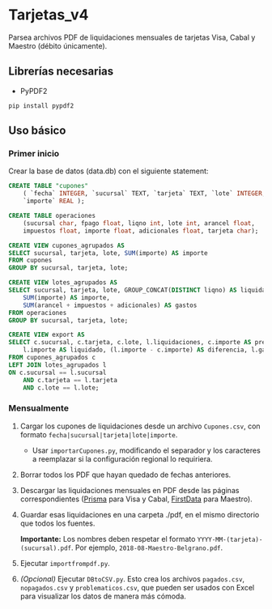 # Tarjetas_v4
Parsea archivos PDF de liquidaciones mensuales de tarjetas Visa, Cabal y Maestro (débito únicamente).

## Librerías necesarias
* PyPDF2
```shell
pip install pypdf2
```

## Uso básico
### Primer inicio
Crear la base de datos (data.db) con el siguiente statement:
```sql
CREATE TABLE "cupones" 
    ( `fecha` INTEGER, `sucursal` TEXT, `tarjeta` TEXT, `lote` INTEGER,
    `importe` REAL );

CREATE TABLE operaciones
    (sucursal char, fpago float, liqno int, lote int, arancel float,
    impuestos float, importe float, adicionales float, tarjeta char);

CREATE VIEW cupones_agrupados AS
SELECT sucursal, tarjeta, lote, SUM(importe) AS importe
FROM cupones
GROUP BY sucursal, tarjeta, lote;

CREATE VIEW lotes_agrupados AS
SELECT sucursal, tarjeta, lote, GROUP_CONCAT(DISTINCT liqno) AS liquidaciones,
    SUM(importe) AS importe,
    SUM(arancel + impuestos + adicionales) AS gastos
FROM operaciones
GROUP BY sucursal, tarjeta, lote;

CREATE VIEW export AS
SELECT c.sucursal, c.tarjeta, c.lote, l.liquidaciones, c.importe AS presentado,
    l.importe AS liquidado, (l.importe - c.importe) AS diferencia, l.gastos
FROM cupones_agrupados c
LEFT JOIN lotes_agrupados l
ON c.sucursal == l.sucursal
    AND c.tarjeta == l.tarjeta
    AND c.lote == l.lote;
```
### Mensualmente
1. Cargar los cupones de liquidaciones desde un archivo `Cupones.csv`, con formato `fecha|sucursal|tarjeta|lote|importe`.
    * Usar `importarCupones.py`, modificando el separador y los caracteres a reemplazar si la configuración regional lo requiriera.
1. Borrar todos los PDF que hayan quedado de fechas anteriores.
2. Descargar las liquidaciones mensuales en PDF desde las páginas correspondientes ([Prisma](http://www.prismamediosdepago.com.ar/) para Visa y Cabal, [FirstData](https://www.firstdata.com.ar/) para Maestro).
3. Guardar esas liquidaciones en una carpeta ./pdf, en el mismo directorio que todos los fuentes.

   **Importante:** Los nombres deben respetar el formato `YYYY-MM-(tarjeta)-(sucursal).pdf`. Por ejemplo, `2018-08-Maestro-Belgrano.pdf`.

4. Ejecutar `importfrompdf.py`.
5. *(Opcional)* Ejecutar `DBtoCSV.py`. Esto crea los archivos `pagados.csv`, `nopagados.csv` y `problematicos.csv`, que pueden ser usados con Excel para visualizar los datos de manera más cómoda.
